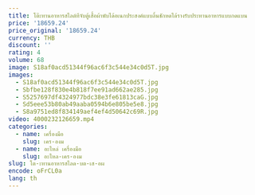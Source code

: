 ```yaml
---
title: โต๊ะทานอาหารสไลด์ทีจับตู้เสื้อผ้าพับได้อเนกประสงค์แบบลิ้นชักหดได้รางรับประทานอาหารแบบกดแบน
price: '18659.24'
price_original: '18659.24'
currency: THB
discount: ''
rating: 4
volume: 68
image: S18af0acd51344f96ac6f3c544e34c0d5T.jpg
images:
  - S18af0acd51344f96ac6f3c544e34c0d5T.jpg
  - Sbfbe128f830e4b818f7ee91ad662ae285.jpg
  - S5257697df4324977bdc38e3fe61813caG.jpg
  - Sd5eee53b80ab49aaba0594b6e805be5e8.jpg
  - S8a9751ed8f834149aef4ef4d50642c69R.jpg
video: 4000232126659.mp4
categories:
  - name: เครื่องมือ
    slug: เคร-องม
  - name: อะไหล่ เครื่องมือ
    slug: อะไหล-เคร-องม
slug: โต-ะทานอาหารสไลด-บต-เส-อผ
encode: oFrCL0a
lang: th
---
```

  